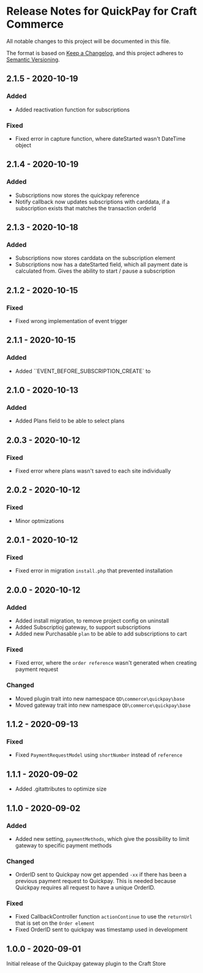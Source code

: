 # Release Notes for QuickPay for Craft Commerce

All notable changes to this project will be documented in this file.

The format is based on [Keep a Changelog](https://keepachangelog.com/en/1.0.0/), and this project adheres to [Semantic Versioning](https://semver.org/spec/v2.0.0.html).

## 2.1.5 - 2020-10-19

### Added

* Added reactivation function for subscriptions

### Fixed

* Fixed error in capture function, where dateStarted wasn't DateTime object

## 2.1.4 - 2020-10-19

### Added

* Subscriptions now stores the quickpay reference
* Notify callback now updates subscriptions with carddata, if a subscription exists that matches the transaction orderId

## 2.1.3 - 2020-10-18

### Added

* Subscriptions now stores carddata on the subscription element
* Subscriptions now has a dateStarted field, which all payment date is calculated from. Gives the ability to start / pause a subscription

## 2.1.2 - 2020-10-15

### Fixed

* Fixed wrong implementation of event trigger

## 2.1.1 - 2020-10-15

### Added

* Added ``EVENT_BEFORE_SUBSCRIPTION_CREATE` to

## 2.1.0 - 2020-10-13

### Added

* Added Plans field to be able to select plans

## 2.0.3 - 2020-10-12

### Fixed

* Fixed error where plans wasn't saved to each site individually

## 2.0.2 - 2020-10-12

### Fixed

* Minor optmizations

## 2.0.1 - 2020-10-12

### Fixed

* Fixed error in migration `install.php` that prevented installation

## 2.0.0 - 2020-10-12

### Added

* Added install migration, to remove project config on uninstall
* Added Subscriptioj gateway, to support subscriptions
* Added new Purchasable `plan` to be able to add subscriptions to cart

### Fixed

* Fixed error, where the `order reference` wasn't generated when creating payment request

### Changed

* Moved plugin trait into new namespace `QD\commerce\quickpay\base`
* Moved gateway trait into new namespace `QD\commerce\quickpay\base`

## 1.1.2 - 2020-09-13

### Fixed

- Fixed `PaymentRequestModel` using `shortNumber` instead of `reference`

## 1.1.1 - 2020-09-02

- Added .gitattributes to optimize size

## 1.1.0 - 2020-09-02

### Added

- Added new setting, `paymentMethods`, which give the possibility to limit gateway to specific payment methods

### Changed

- OrderID sent to Quickpay now get appended `-xx` if there has been a previous payment request to Quickpay. This is needed because Quickpay requires all request to have a unique OrderID.

### Fixed

- Fixed CallbackController function `actionContinue` to use the `returnUrl` that is set on the `Order element`
- Fixed OrderID sent to quickpay was timestamp used in development

## 1.0.0 - 2020-09-01

Initial release of the Quickpay gateway plugin to the Craft Store

